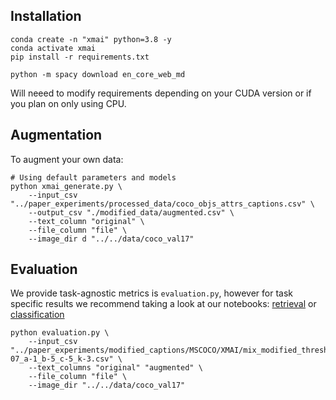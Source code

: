 ## Installation

```
conda create -n "xmai" python=3.8 -y
conda activate xmai
pip install -r requirements.txt

python -m spacy download en_core_web_md 
```
Will neeed to modify requirements depending on your CUDA version or if you plan on only using CPU.

## Augmentation

To augment your own data:
```
# Using default parameters and models
python xmai_generate.py \
    --input_csv "../paper_experiments/processed_data/coco_objs_attrs_captions.csv" \
    --output_csv "./modified_data/augmented.csv" \
    --text_column "original" \ 
    --file_column "file" \
    --image_dir d "../../data/coco_val17"
```

## Evaluation

We provide task-agnostic metrics is `evaluation.py`, however for task specific results we recommend taking a look at our notebooks: [retrieval](paper_experiments/colab_notebooks/evaluation/CLIP_MSCOCO.ipynb) or [classification](paper_experiments/colab_notebooks/evaluation/METER_SNLI_VE.ipynb)

```
python evaluation.py \
    --input_csv "../paper_experiments/modified_captions/MSCOCO/XMAI/mix_modified_thresh-07_a-1_b-5_c-5_k-3.csv" \
    --text_columns "original" "augmented" \
    --file_column "file" \
    --image_dir "../../data/coco_val17"
```